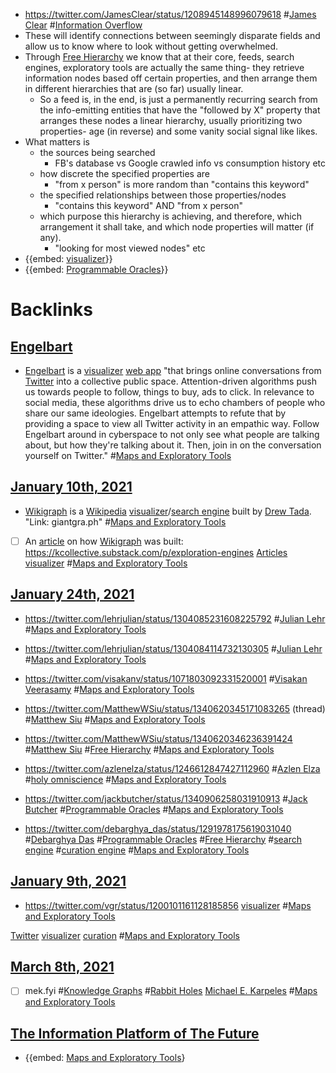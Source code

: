- https://twitter.com/JamesClear/status/1208945148996079618 #[James Clear](<James Clear.md>) #[Information Overflow](<Information Overflow.md>)
- These will identify connections between seemingly disparate fields and allow us to know where to look without getting overwhelmed.
- Through [Free Hierarchy](<Free Hierarchy.md>) we know that at their core, feeds, search engines, exploratory tools are actually the same thing- they retrieve information nodes based off certain properties, and then arrange them in different hierarchies that are (so far) usually linear.
    - So a feed is, in the end, is just a permanently recurring search from the info-emitting entities that have the "followed by X" property that arranges these nodes a linear hierarchy, usually prioritizing two properties- age (in reverse) and some vanity social signal like likes.
- What matters is
    - the sources being searched
        - FB's database vs Google crawled info vs consumption history etc
    - how discrete the specified properties are
        - "from x person" is more random than "contains this keyword"
    - the specified relationships between those properties/nodes
        - "contains this keyword" AND "from x person"
    - which purpose this hierarchy is achieving, and therefore, which arrangement it shall take, and which node properties will matter (if any).
        - "looking for most viewed nodes" etc
- {{embed: [visualizer](<visualizer.md>)}}
- {{embed: [Programmable Oracles](<Programmable Oracles.md>)}}

# Backlinks
## [Engelbart](<Engelbart.md>)
- [Engelbart](<Engelbart.md>) is a [visualizer](<visualizer.md>) [web app](<web app.md>) "that brings online conversations from [Twitter](<Twitter.md>) into a collective public space. Attention-driven algorithms push us towards people to follow, things to buy, ads to click. In relevance to social media, these algorithms drive us to echo chambers of people who share our same ideologies. Engelbart attempts to refute that by providing a space to view all Twitter activity in an empathic way. Follow Engelbart around in cyberspace to not only see what people are talking about, but how they're talking about it. Then, join in on the conversation yourself on Twitter." #[Maps and Exploratory Tools](<Maps and Exploratory Tools.md>)

## [January 10th, 2021](<January 10th, 2021.md>)
- [Wikigraph](<Wikigraph.md>) is a [Wikipedia](<Wikipedia.md>) [visualizer](<visualizer.md>)/[search engine](<search engine.md>) built by [Drew Tada](<Drew Tada.md>). "Link: giantgra.ph" #[Maps and Exploratory Tools](<Maps and Exploratory Tools.md>)

- [ ] An [article](<article.md>) on how [Wikigraph](<Wikigraph.md>) was built: https://kcollective.substack.com/p/exploration-engines [Articles](<Articles.md>) [visualizer](<visualizer.md>) #[Maps and Exploratory Tools](<Maps and Exploratory Tools.md>)

## [January 24th, 2021](<January 24th, 2021.md>)
- https://twitter.com/lehrjulian/status/1304085231608225792 #[Julian Lehr](<Julian Lehr.md>) #[Maps and Exploratory Tools](<Maps and Exploratory Tools.md>)

- https://twitter.com/lehrjulian/status/1304084114732130305 #[Julian Lehr](<Julian Lehr.md>) #[Maps and Exploratory Tools](<Maps and Exploratory Tools.md>)

- https://twitter.com/visakanv/status/1071803092331520001 #[Visakan Veerasamy](<Visakan Veerasamy.md>) #[Maps and Exploratory Tools](<Maps and Exploratory Tools.md>)

- https://twitter.com/MatthewWSiu/status/1340620345171083265 (thread) #[Matthew Siu](<Matthew Siu.md>) #[Maps and Exploratory Tools](<Maps and Exploratory Tools.md>)

- https://twitter.com/MatthewWSiu/status/1340620346236391424 #[Matthew Siu](<Matthew Siu.md>) #[Free Hierarchy](<Free Hierarchy.md>) #[Maps and Exploratory Tools](<Maps and Exploratory Tools.md>)

- https://twitter.com/azlenelza/status/1246612847427112960 #[Azlen Elza](<Azlen Elza.md>) #[holy omniscience](<holy omniscience.md>) #[Maps and Exploratory Tools](<Maps and Exploratory Tools.md>)

- https://twitter.com/jackbutcher/status/1340906258031910913 #[Jack Butcher](<Jack Butcher.md>) #[Programmable Oracles](<Programmable Oracles.md>) #[Maps and Exploratory Tools](<Maps and Exploratory Tools.md>)

- https://twitter.com/debarghya_das/status/1291978175619031040 #[Debarghya Das](<Debarghya Das.md>) #[Programmable Oracles](<Programmable Oracles.md>) #[Free Hierarchy](<Free Hierarchy.md>) #[search engine](<search engine.md>) #[curation engine](<curation engine.md>) #[Maps and Exploratory Tools](<Maps and Exploratory Tools.md>)

## [January 9th, 2021](<January 9th, 2021.md>)
- https://twitter.com/vgr/status/1200101161128185856 [visualizer](<visualizer.md>) #[Maps and Exploratory Tools](<Maps and Exploratory Tools.md>)

[Twitter](<Twitter.md>) [visualizer](<visualizer.md>) [curation](<curation.md>) #[Maps and Exploratory Tools](<Maps and Exploratory Tools.md>)

## [March 8th, 2021](<March 8th, 2021.md>)
- [ ] mek.fyi #[Knowledge Graphs](<Knowledge Graphs.md>) #[Rabbit Holes](<Rabbit Holes.md>) [Michael E. Karpeles](<Michael E. Karpeles.md>) #[Maps and Exploratory Tools](<Maps and Exploratory Tools.md>)

## [The Information Platform of The Future](<The Information Platform of The Future.md>)
- {{embed: [Maps and Exploratory Tools](<Maps and Exploratory Tools.md>)}

